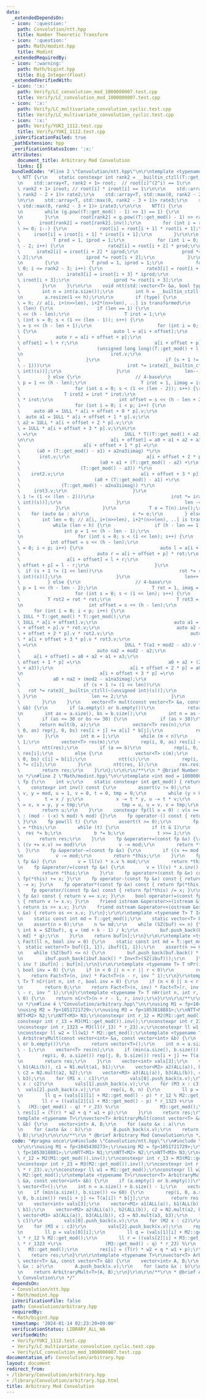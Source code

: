 ```yaml
---
data:
  _extendedDependsOn:
  - icon: ':question:'
    path: Convolution/ntt.hpp
    title: Number Theoretic Transform
  - icon: ':question:'
    path: Math/modint.hpp
    title: Modint
  _extendedRequiredBy:
  - icon: ':warning:'
    path: Math/bigint.hpp
    title: Big Integer(Float)
  _extendedVerifiedWith:
  - icon: ':x:'
    path: Verify/LC_convolution_mod_1000000007.test.cpp
    title: Verify/LC_convolution_mod_1000000007.test.cpp
  - icon: ':x:'
    path: Verify/LC_multivariate_convolution_cyclic.test.cpp
    title: Verify/LC_multivariate_convolution_cyclic.test.cpp
  - icon: ':x:'
    path: Verify/YUKI_1112.test.cpp
    title: Verify/YUKI_1112.test.cpp
  _isVerificationFailed: true
  _pathExtension: hpp
  _verificationStatusIcon: ':x:'
  attributes:
    document_title: Arbitrary Mod Convolution
    links: []
  bundledCode: "#line 2 \"Convolution/ntt.hpp\"\n\r\ntemplate <typename T> struct\
    \ NTT {\r\n    static constexpr int rank2 = __builtin_ctzll(T::get_mod() - 1);\r\
    \n    std::array<T, rank2 + 1> root;  // root[i]^(2^i) == 1\r\n    std::array<T,\
    \ rank2 + 1> iroot; // root[i] * iroot[i] == 1\r\n\r\n    std::array<T, std::max(0,\
    \ rank2 - 2 + 1)> rate2;\r\n    std::array<T, std::max(0, rank2 - 2 + 1)> irate2;\r\
    \n\r\n    std::array<T, std::max(0, rank2 - 3 + 1)> rate3;\r\n    std::array<T,\
    \ std::max(0, rank2 - 3 + 1)> irate3;\r\n\r\n    NTT() {\r\n        T g = 2;\r\
    \n        while (g.pow((T::get_mod() - 1) >> 1) == 1) {\r\n            g += 1;\r\
    \n        }\r\n        root[rank2] = g.pow((T::get_mod() - 1) >> rank2);\r\n \
    \       iroot[rank2] = root[rank2].inv();\r\n        for (int i = rank2 - 1; i\
    \ >= 0; i--) {\r\n            root[i] = root[i + 1] * root[i + 1];\r\n       \
    \     iroot[i] = iroot[i + 1] * iroot[i + 1];\r\n        }\r\n\r\n        {\r\n\
    \            T prod = 1, iprod = 1;\r\n            for (int i = 0; i <= rank2\
    \ - 2; i++) {\r\n                rate2[i] = root[i + 2] * prod;\r\n          \
    \      irate2[i] = iroot[i + 2] * iprod;\r\n                prod *= iroot[i +\
    \ 2];\r\n                iprod *= root[i + 2];\r\n            }\r\n        }\r\
    \n        {\r\n            T prod = 1, iprod = 1;\r\n            for (int i =\
    \ 0; i <= rank2 - 3; i++) {\r\n                rate3[i] = root[i + 3] * prod;\r\
    \n                irate3[i] = iroot[i + 3] * iprod;\r\n                prod *=\
    \ iroot[i + 3];\r\n                iprod *= root[i + 3];\r\n            }\r\n\
    \        }\r\n    }\r\n\r\n    void ntt(std::vector<T> &a, bool type = 0) {\r\n\
    \        int n = int(a.size());\r\n        int h = __builtin_ctzll((unsigned int)n);\r\
    \n        a.resize(1 << h);\r\n\r\n        if (type) {\r\n            int len\
    \ = h; // a[i, i+(n>>len), i+2*(n>>len), ..] is transformed\r\n            while\
    \ (len) {\r\n                if (len == 1) {\r\n                    int p = 1\
    \ << (h - len);\r\n                    T irot = 1;\r\n                    for\
    \ (int s = 0; s < (1 << (len - 1)); s++) {\r\n                        int offset\
    \ = s << (h - len + 1);\r\n                        for (int i = 0; i < p; i++)\
    \ {\r\n                            auto l = a[i + offset];\r\n               \
    \             auto r = a[i + offset + p];\r\n                            a[i +\
    \ offset] = l + r;\r\n                            a[i + offset + p] =\r\n    \
    \                            (unsigned long long)(T::get_mod() + l.v - r.v) *\r\
    \n                                irot.v;\r\n                            ;\r\n\
    \                        }\r\n                        if (s + 1 != (1 << (len\
    \ - 1)))\r\n                            irot *= irate2[__builtin_ctzll(~(unsigned\
    \ int)(s))];\r\n                    }\r\n                    len--;\r\n      \
    \          } else {\r\n                    // 4-base\r\n                    int\
    \ p = 1 << (h - len);\r\n                    T irot = 1, iimag = iroot[2];\r\n\
    \                    for (int s = 0; s < (1 << (len - 2)); s++) {\r\n        \
    \                T irot2 = irot * irot;\r\n                        T irot3 = irot2\
    \ * irot;\r\n                        int offset = s << (h - len + 2);\r\n    \
    \                    for (int i = 0; i < p; i++) {\r\n                       \
    \     auto a0 = 1ULL * a[i + offset + 0 * p].v;\r\n                          \
    \  auto a1 = 1ULL * a[i + offset + 1 * p].v;\r\n                            auto\
    \ a2 = 1ULL * a[i + offset + 2 * p].v;\r\n                            auto a3\
    \ = 1ULL * a[i + offset + 3 * p].v;\r\n\r\n                            auto a2na3iimag\
    \ =\r\n                                1ULL * T((T::get_mod() + a2 - a3) * iimag.v).v;\r\
    \n\r\n                            a[i + offset] = a0 + a1 + a2 + a3;\r\n     \
    \                       a[i + offset + 1 * p] =\r\n                          \
    \      (a0 + (T::get_mod() - a1) + a2na3iimag) *\r\n                         \
    \       irot.v;\r\n                            a[i + offset + 2 * p] =\r\n   \
    \                             (a0 + a1 + (T::get_mod() - a2) +\r\n           \
    \                      (T::get_mod() - a3)) *\r\n                            \
    \    irot2.v;\r\n                            a[i + offset + 3 * p] =\r\n     \
    \                           (a0 + (T::get_mod() - a1) +\r\n                  \
    \               (T::get_mod() - a2na3iimag)) *\r\n                           \
    \     irot3.v;\r\n                        }\r\n                        if (s +\
    \ 1 != (1 << (len - 2)))\r\n                            irot *= irate3[__builtin_ctzll(~(unsigned\
    \ int)(s))];\r\n                    }\r\n                    len -= 2;\r\n   \
    \             }\r\n            }\r\n            T e = T(n).inv();\r\n        \
    \    for (auto &x : a)\r\n                x *= e;\r\n        } else {\r\n    \
    \        int len = 0; // a[i, i+(n>>len), i+2*(n>>len), ..] is transformed\r\n\
    \            while (len < h) {\r\n                if (h - len == 1) {\r\n    \
    \                int p = 1 << (h - len - 1);\r\n                    T rot = 1;\r\
    \n                    for (int s = 0; s < (1 << len); s++) {\r\n             \
    \           int offset = s << (h - len);\r\n                        for (int i\
    \ = 0; i < p; i++) {\r\n                            auto l = a[i + offset];\r\n\
    \                            auto r = a[i + offset + p] * rot;\r\n           \
    \                 a[i + offset] = l + r;\r\n                            a[i +\
    \ offset + p] = l - r;\r\n                        }\r\n                      \
    \  if (s + 1 != (1 << len))\r\n                            rot *= rate2[__builtin_ctzll(~(unsigned\
    \ int)(s))];\r\n                    }\r\n                    len++;\r\n      \
    \          } else {\r\n                    // 4-base\r\n                    int\
    \ p = 1 << (h - len - 2);\r\n                    T rot = 1, imag = root[2];\r\n\
    \                    for (int s = 0; s < (1 << len); s++) {\r\n              \
    \          T rot2 = rot * rot;\r\n                        T rot3 = rot2 * rot;\r\
    \n                        int offset = s << (h - len);\r\n                   \
    \     for (int i = 0; i < p; i++) {\r\n                            auto mod2 =\
    \ 1ULL * T::get_mod() * T::get_mod();\r\n                            auto a0 =\
    \ 1ULL * a[i + offset].v;\r\n                            auto a1 = 1ULL * a[i\
    \ + offset + p].v * rot.v;\r\n                            auto a2 = 1ULL * a[i\
    \ + offset + 2 * p].v * rot2.v;\r\n                            auto a3 = 1ULL\
    \ * a[i + offset + 3 * p].v * rot3.v;\r\n                            auto a1na3imag\
    \ =\r\n                                1ULL * T(a1 + mod2 - a3).v * imag.v;\r\n\
    \                            auto na2 = mod2 - a2;\r\n                       \
    \     a[i + offset] = a0 + a2 + a1 + a3;\r\n                            a[i +\
    \ offset + 1 * p] =\r\n                                a0 + a2 + (2 * mod2 - (a1\
    \ + a3));\r\n                            a[i + offset + 2 * p] = a0 + na2 + a1na3imag;\r\
    \n                            a[i + offset + 3 * p] =\r\n                    \
    \            a0 + na2 + (mod2 - a1na3imag);\r\n                        }\r\n \
    \                       if (s + 1 != (1 << len))\r\n                         \
    \   rot *= rate3[__builtin_ctzll(~(unsigned int)(s))];\r\n                   \
    \ }\r\n                    len += 2;\r\n                }\r\n            }\r\n\
    \        }\r\n    }\r\n    vector<T> mult(const vector<T> &a, const vector<T>\
    \ &b) {\r\n        if (a.empty() or b.empty())\r\n            return vector<T>();\r\
    \n        int as = a.size(), bs = b.size();\r\n        int n = as + bs - 1;\r\n\
    \        if (as <= 30 or bs <= 30) {\r\n            if (as > 30)\r\n         \
    \       return mult(b, a);\r\n            vector<T> res(n);\r\n            rep(i,\
    \ 0, as) rep(j, 0, bs) res[i + j] += a[i] * b[j];\r\n            return res;\r\
    \n        }\r\n        int m = 1;\r\n        while (m < n)\r\n            m <<=\
    \ 1;\r\n        vector<T> res(m);\r\n        rep(i, 0, as) res[i] = a[i];\r\n\
    \        ntt(res);\r\n        if (a == b)\r\n            rep(i, 0, m) res[i] *=\
    \ res[i];\r\n        else {\r\n            vector<T> c(m);\r\n            rep(i,\
    \ 0, bs) c[i] = b[i];\r\n            ntt(c);\r\n            rep(i, 0, m) res[i]\
    \ *= c[i];\r\n        }\r\n        ntt(res, 1);\r\n        res.resize(n);\r\n\
    \        return res;\r\n    }\r\n};\r\n\r\n/**\r\n * @brief Number Theoretic Transform\r\
    \n */\n#line 2 \"Math/modint.hpp\"\n\r\ntemplate <int mod = 1000000007> struct\
    \ fp {\r\n    int v;\r\n    static constexpr int get_mod() { return mod; }\r\n\
    \    constexpr int inv() const {\r\n        assert(v != 0);\r\n        int x =\
    \ v, y = mod, u = 1, v = 0, t = 0, tmp = 0;\r\n        while (y > 0) {\r\n   \
    \         t = x / y;\r\n            x -= t * y, u -= t * v;\r\n            tmp\
    \ = x, x = y, y = tmp;\r\n            tmp = u, u = v, v = tmp;\r\n        }\r\n\
    \        return u;\r\n    }\r\n    constexpr fp(ll x = 0) : v(x >= 0 ? x % mod\
    \ : (mod - (-x) % mod) % mod) {}\r\n    fp operator-() const { return fp() - *this;\
    \ }\r\n    fp pow(ll t) {\r\n        assert(t >= 0);\r\n        fp res = 1, b\
    \ = *this;\r\n        while (t) {\r\n            if (t & 1)\r\n              \
    \  res *= b;\r\n            b *= b;\r\n            t >>= 1;\r\n        }\r\n \
    \       return res;\r\n    }\r\n    fp &operator+=(const fp &x) {\r\n        if\
    \ ((v += x.v) >= mod)\r\n            v -= mod;\r\n        return *this;\r\n  \
    \  }\r\n    fp &operator-=(const fp &x) {\r\n        if ((v += mod - x.v) >= mod)\r\
    \n            v -= mod;\r\n        return *this;\r\n    }\r\n    fp &operator*=(const\
    \ fp &x) {\r\n        v = ll(v) * x.v % mod;\r\n        return *this;\r\n    }\r\
    \n    fp &operator/=(const fp &x) {\r\n        v = ll(v) * x.inv() % mod;\r\n\
    \        return *this;\r\n    }\r\n    fp operator+(const fp &x) const { return\
    \ fp(*this) += x; }\r\n    fp operator-(const fp &x) const { return fp(*this)\
    \ -= x; }\r\n    fp operator*(const fp &x) const { return fp(*this) *= x; }\r\n\
    \    fp operator/(const fp &x) const { return fp(*this) /= x; }\r\n    bool operator==(const\
    \ fp &x) const { return v == x.v; }\r\n    bool operator!=(const fp &x) const\
    \ { return v != x.v; }\r\n    friend istream &operator>>(istream &is, fp &x) {\
    \ return is >> x.v; }\r\n    friend ostream &operator<<(ostream &os, const fp\
    \ &x) { return os << x.v; }\r\n};\r\n\r\ntemplate <typename T> T Inv(ll n) {\r\
    \n    static const int md = T::get_mod();\r\n    static vector<T> buf({0, 1});\r\
    \n    assert(n > 0);\r\n    n %= md;\r\n    while (SZ(buf) <= n) {\r\n       \
    \ int k = SZ(buf), q = (md + k - 1) / k;\r\n        buf.push_back(buf[k * q -\
    \ md] * q);\r\n    }\r\n    return buf[n];\r\n}\r\n\r\ntemplate <typename T> T\
    \ Fact(ll n, bool inv = 0) {\r\n    static const int md = T::get_mod();\r\n  \
    \  static vector<T> buf({1, 1}), ibuf({1, 1});\r\n    assert(n >= 0 and n < md);\r\
    \n    while (SZ(buf) <= n) {\r\n        buf.push_back(buf.back() * SZ(buf));\r\
    \n        ibuf.push_back(ibuf.back() * Inv<T>(SZ(ibuf)));\r\n    }\r\n    return\
    \ inv ? ibuf[n] : buf[n];\r\n}\r\n\r\ntemplate <typename T> T nPr(int n, int r,\
    \ bool inv = 0) {\r\n    if (n < 0 || n < r || r < 0)\r\n        return 0;\r\n\
    \    return Fact<T>(n, inv) * Fact<T>(n - r, inv ^ 1);\r\n}\r\ntemplate <typename\
    \ T> T nCr(int n, int r, bool inv = 0) {\r\n    if (n < 0 || n < r || r < 0)\r\
    \n        return 0;\r\n    return Fact<T>(n, inv) * Fact<T>(r, inv ^ 1) * Fact<T>(n\
    \ - r, inv ^ 1);\r\n}\r\ntemplate <typename T> T nHr(int n, int r, bool inv =\
    \ 0) {\r\n    return nCr<T>(n + r - 1, r, inv);\r\n}\r\n\r\n/**\r\n * @brief Modint\r\
    \n */\n#line 4 \"Convolution/arbitrary.hpp\"\n\r\nusing M1 = fp<1045430273>;\r\
    \nusing M2 = fp<1051721729>;\r\nusing M3 = fp<1053818881>;\r\nNTT<M1> N1;\r\n\
    NTT<M2> N2;\r\nNTT<M3> N3;\r\nconstexpr int r_12 = M2(M1::get_mod()).inv();\r\n\
    constexpr int r_13 = M3(M1::get_mod()).inv();\r\nconstexpr int r_23 = M3(M2::get_mod()).inv();\r\
    \nconstexpr int r_1323 = M3(ll(r_13) * r_23).v;\r\nconstexpr ll w1 = M1::get_mod();\r\
    \nconstexpr ll w2 = ll(w1) * M2::get_mod();\r\ntemplate <typename T>\r\nvector<T>\
    \ ArbitraryMult(const vector<int> &a, const vector<int> &b) {\r\n    if (a.empty()\
    \ or b.empty())\r\n        return vector<T>();\r\n    int n = a.size() + b.size()\
    \ - 1;\r\n    vector<T> res(n);\r\n    if (min(a.size(), b.size()) <= 60) {\r\n\
    \        rep(i, 0, a.size()) rep(j, 0, b.size()) res[i + j] += T(a[i]) * b[j];\r\
    \n        return res;\r\n    }\r\n    vector<int> vals[3];\r\n    vector<M1> a1(ALL(a)),\
    \ b1(ALL(b)), c1 = N1.mult(a1, b1);\r\n    vector<M2> a2(ALL(a)), b2(ALL(b)),\
    \ c2 = N2.mult(a2, b2);\r\n    vector<M3> a3(ALL(a)), b3(ALL(b)), c3 = N3.mult(a3,\
    \ b3);\r\n    for (M1 x : c1)\r\n        vals[0].push_back(x.v);\r\n    for (M2\
    \ x : c2)\r\n        vals[1].push_back(x.v);\r\n    for (M3 x : c3)\r\n      \
    \  vals[2].push_back(x.v);\r\n    rep(i, 0, n) {\r\n        ll p = vals[0][i];\r\
    \n        ll q = (vals[1][i] + M2::get_mod() - p) * r_12 % M2::get_mod();\r\n\
    \        ll r = ((vals[2][i] + M3::get_mod() - p) * r_1323 +\r\n             \
    \   (M3::get_mod() - q) * r_23) %\r\n               M3::get_mod();\r\n       \
    \ res[i] = (T(r) * w2 + q * w1 + p);\r\n    }\r\n    return res;\r\n}\r\n\r\n\
    template <typename T>\r\nvector<T> ArbitraryMult(const vector<T> &a, const vector<T>\
    \ &b) {\r\n    vector<int> A, B;\r\n    for (auto &x : a)\r\n        A.push_back(x.v);\r\
    \n    for (auto &x : b)\r\n        B.push_back(x.v);\r\n    return ArbitraryMult<T>(A,\
    \ B);\r\n}\r\n\r\n/**\r\n * @brief Arbitrary Mod Convolution\r\n */\n"
  code: "#pragma once\r\n#include \"Convolution/ntt.hpp\"\r\n#include \"Math/modint.hpp\"\
    \r\n\r\nusing M1 = fp<1045430273>;\r\nusing M2 = fp<1051721729>;\r\nusing M3 =\
    \ fp<1053818881>;\r\nNTT<M1> N1;\r\nNTT<M2> N2;\r\nNTT<M3> N3;\r\nconstexpr int\
    \ r_12 = M2(M1::get_mod()).inv();\r\nconstexpr int r_13 = M3(M1::get_mod()).inv();\r\
    \nconstexpr int r_23 = M3(M2::get_mod()).inv();\r\nconstexpr int r_1323 = M3(ll(r_13)\
    \ * r_23).v;\r\nconstexpr ll w1 = M1::get_mod();\r\nconstexpr ll w2 = ll(w1) *\
    \ M2::get_mod();\r\ntemplate <typename T>\r\nvector<T> ArbitraryMult(const vector<int>\
    \ &a, const vector<int> &b) {\r\n    if (a.empty() or b.empty())\r\n        return\
    \ vector<T>();\r\n    int n = a.size() + b.size() - 1;\r\n    vector<T> res(n);\r\
    \n    if (min(a.size(), b.size()) <= 60) {\r\n        rep(i, 0, a.size()) rep(j,\
    \ 0, b.size()) res[i + j] += T(a[i]) * b[j];\r\n        return res;\r\n    }\r\
    \n    vector<int> vals[3];\r\n    vector<M1> a1(ALL(a)), b1(ALL(b)), c1 = N1.mult(a1,\
    \ b1);\r\n    vector<M2> a2(ALL(a)), b2(ALL(b)), c2 = N2.mult(a2, b2);\r\n   \
    \ vector<M3> a3(ALL(a)), b3(ALL(b)), c3 = N3.mult(a3, b3);\r\n    for (M1 x :\
    \ c1)\r\n        vals[0].push_back(x.v);\r\n    for (M2 x : c2)\r\n        vals[1].push_back(x.v);\r\
    \n    for (M3 x : c3)\r\n        vals[2].push_back(x.v);\r\n    rep(i, 0, n) {\r\
    \n        ll p = vals[0][i];\r\n        ll q = (vals[1][i] + M2::get_mod() - p)\
    \ * r_12 % M2::get_mod();\r\n        ll r = ((vals[2][i] + M3::get_mod() - p)\
    \ * r_1323 +\r\n                (M3::get_mod() - q) * r_23) %\r\n            \
    \   M3::get_mod();\r\n        res[i] = (T(r) * w2 + q * w1 + p);\r\n    }\r\n\
    \    return res;\r\n}\r\n\r\ntemplate <typename T>\r\nvector<T> ArbitraryMult(const\
    \ vector<T> &a, const vector<T> &b) {\r\n    vector<int> A, B;\r\n    for (auto\
    \ &x : a)\r\n        A.push_back(x.v);\r\n    for (auto &x : b)\r\n        B.push_back(x.v);\r\
    \n    return ArbitraryMult<T>(A, B);\r\n}\r\n\r\n/**\r\n * @brief Arbitrary Mod\
    \ Convolution\r\n */"
  dependsOn:
  - Convolution/ntt.hpp
  - Math/modint.hpp
  isVerificationFile: false
  path: Convolution/arbitrary.hpp
  requiredBy:
  - Math/bigint.hpp
  timestamp: '2024-01-14 02:23:20+09:00'
  verificationStatus: LIBRARY_ALL_WA
  verifiedWith:
  - Verify/YUKI_1112.test.cpp
  - Verify/LC_multivariate_convolution_cyclic.test.cpp
  - Verify/LC_convolution_mod_1000000007.test.cpp
documentation_of: Convolution/arbitrary.hpp
layout: document
redirect_from:
- /library/Convolution/arbitrary.hpp
- /library/Convolution/arbitrary.hpp.html
title: Arbitrary Mod Convolution
---
```

